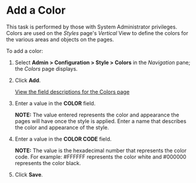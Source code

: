 # Add a Color

This task is performed by those with System Administrator privileges.
Colors are used on the <span style="font-style: italic;">Styles</span>
page's <span style="font-style: italic;">Vertical</span> View to define
the colors for the various areas and objects on the pages.

To add a color:

1.  Select **Admin \> Configuration \> Style \> Colors** in the
    *Navigation* pane; the *Colors* page displays.

2.  Click **Add**.
    
    [View the field descriptions for the Colors
    page](../Page_Desc/Colors.htm)

3.  Enter a value in the **COLOR** field.
    
    **NOTE:** The value entered represents the color and appearance the
    pages will have once the style is applied. Enter a name that
    describes the color and appearance of the style.

4.  Enter a value in the **COLOR CODE** field.
    
    **NOTE:** The value is the hexadecimal number that represents the
    color code. For example: \#FFFFFF represents the color white and
    \#000000 represents the color black.

5.  Click **Save**.
